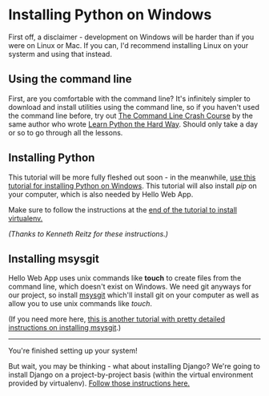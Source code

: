 # Installing Python on Windows

First off, a disclaimer - development on Windows will be harder than if you were
on Linux or Mac. If you can, I'd recommend installing Linux on your systerm and
using that instead. 

## Using the command line

First, are you comfortable with the command line? It's infinitely simpler to
download and install utilities using the command line, so if you
haven't used the command line before, try out [The Command Line Crash
Course](http://cli.learncodethehardway.org/book/) by the same author who wrote
[Learn Python the Hard Way](learnpythonthehardway.org). Should only take a day
or so to go through all the lessons.

## Installing Python

This tutorial will be more fully fleshed out soon - in the meanwhile, [use this
tutorial for installing Python on
Windows](http://docs.python-guide.org/en/latest/starting/install/win/). This
tutorial will also install *pip* on your computer, which is also needed by Hello
Web App.

Make sure to follow the instructions at the [end of the tutorial to install
virtualenv.](https://github.com/kennethreitz/python-guide/blob/master/docs/dev/virtualenvs.rst)

*(Thanks to Kenneth Reitz for these instructions.)*

## Installing msysgit

Hello Web App uses unix commands like **touch** to create files from the command
line, which doesn't exist on Windows. We need git anyways for our project, so
install [msysgit](https://msysgit.github.io/) which'll install git on your
computer as well as allow you to use unix commands like *touch*.

(If you need more here, [this is another tutorial with pretty detailed
instructions on installing
msysgit](http://lostechies.com/jasonmeridth/2009/06/01/git-for-windows-developers-git-series-part-1/).)

- - -

You're finished setting up your system!

But wait, you may be thinking - what about installing Django? We're going to
install Django on a project-by-project basis (within the virtual environment
provided by virtualenv). [Follow those instructions
here.](https://github.com/limedaring/HelloWebApp/blob/master/installation-instructions/starting-your-project.md)
